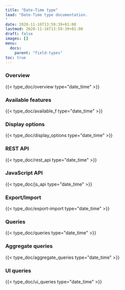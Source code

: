 ```yaml
---
title: "Date-Time type"
lead: "Date-Time type documentation.
"
date: 2020-11-16T13:59:39+01:00
lastmod: 2020-11-16T13:59:39+01:00
draft: false
images: []
menu:
  docs:
    parent: "field-types"
toc: true
---
```


### Overview
{{< type_doc/overview type="date_time" >}}

### Available features
{{< type_doc/available_f type="date_time" >}}

### Display options 
{{< type_doc/display_options type="date_time" >}}

### REST API 
{{< type_doc/rest_api type="date_time" >}}

### JavaScript API
{{< type_doc/js_api type="date_time" >}}

### Export/Import
{{< type_doc/export-import type="date_time" >}}

### Queries 
{{< type_doc/queries type="date_time" >}}

### Aggregate queries
{{< type_doc/aggregate_queries type="date_time" >}}

### UI queries
{{< type_doc/ui_queries type="date_time" >}}
